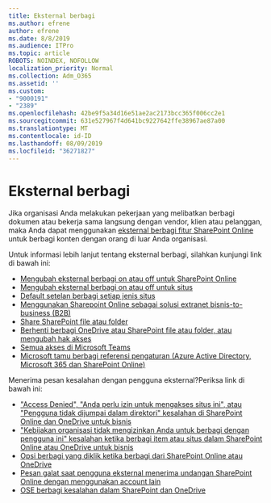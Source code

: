 ```yaml
---
title: Eksternal berbagi
ms.author: efrene
author: efrene
ms.date: 8/8/2019
ms.audience: ITPro
ms.topic: article
ROBOTS: NOINDEX, NOFOLLOW
localization_priority: Normal
ms.collection: Adm_O365
ms.assetid: ''
ms.custom:
- "9000191"
- "2389"
ms.openlocfilehash: 42be9f5a34d16e51ae2ac2173bcc365f006cc2e1
ms.sourcegitcommit: 631e527967f4d641bc9227642ffe38967ae87a00
ms.translationtype: MT
ms.contentlocale: id-ID
ms.lasthandoff: 08/09/2019
ms.locfileid: "36271827"
---
```

# <a name="external-sharing"></a>Eksternal berbagi

Jika organisasi Anda melakukan pekerjaan yang melibatkan berbagi dokumen atau bekerja sama langsung dengan vendor, klien atau pelanggan, maka Anda dapat menggunakan [eksternal berbagi fitur SharePoint Online](https://docs.microsoft.com/sharepoint/external-sharing-overview) untuk berbagi konten dengan orang di luar Anda organisasi.

Untuk informasi lebih lanjut tentang eksternal berbagi, silahkan kunjungi link di bawah ini:

- [Mengubah eksternal berbagi on atau off untuk SharePoint Online](https://docs.microsoft.com/sharepoint/turn-external-sharing-on-or-off)
- [Mengubah eksternal berbagi on atau off untuk situs](https://docs.microsoft.com/sharepoint/change-external-sharing-site)
- [Default setelan berbagi setiap jenis situs](https://docs.microsoft.com/Office365/Enterprise/microsoft-365-guest-settings#sharepoint-site-level)
- [Menggunakan Sharepoint Online sebagai solusi extranet bisnis-to-business (B2B)](https://docs.microsoft.com/sharepoint/create-b2b-extranet)
- [Share SharePoint file atau folder](https://support.office.com/article/share-sharepoint-files-or-folders-1fe37332-0f9a-4719-970e-d2578da4941c)
- [Berhenti berbagi OneDrive atau SharePoint file atau folder, atau mengubah hak akses](https://support.office.com/article/stop-sharing-onedrive-or-sharepoint-files-or-folders-or-change-permissions-0a36470f-d7fe-40a0-bd74-0ac6c1e13323?ui=en-US&rs=en-US&ad=US)
- [Semua akses di Microsoft Teams](https://docs.microsoft.com/MicrosoftTeams/guest-access)
- [Microsoft tamu berbagi referensi pengaturan (Azure Active Directory, Microsoft 365 dan SharePoint Online)](https://docs.microsoft.com/Office365/Enterprise/microsoft-365-guest-settings)

Menerima pesan kesalahan dengan pengguna eksternal?Periksa link di bawah ini:

- ["Access Denied", "Anda perlu izin untuk mengakses situs ini", atau "Pengguna tidak dijumpai dalam direktori" kesalahan di SharePoint Online dan OneDrive untuk bisnis](https://docs.microsoft.com/sharepoint/support/administration/access-denied-or-need-permission-error-sharepoint-online-or-onedrive-for-business)
- ["Kebijakan organisasi tidak mengizinkan Anda untuk berbagi dengan pengguna ini" kesalahan ketika berbagi item atau situs dalam SharePoint Online atau OneDrive untuk bisnis](https://docs.microsoft.com/en-us/sharepoint/support/administration/organization-policies-do-not-allow-you-to-share-with-users-error)
- [Opsi berbagi yang diklik ketika berbagi dari SharePoint Online atau OneDrive](https://docs.microsoft.com/sharepoint/support/administration/sharing-options-grayed-out-when-sharing-from-sharepoint-online-or-onedrive)
- [Pesan galat saat pengguna eksternal menerima undangan SharePoint Online dengan menggunakan account lain](https://support.office.com/article/Error-message-when-an-external-user-accepts-a-SharePoint-Online-invitation-by-using-another-account-f0d34413-ea7c-42c7-a485-c4e5d421e5f0-)
- [OSE berbagi kesalahan dalam SharePoint dan OneDrive](https://docs.microsoft.com/sharepoint/sharepoint-onedrive-error-message)


